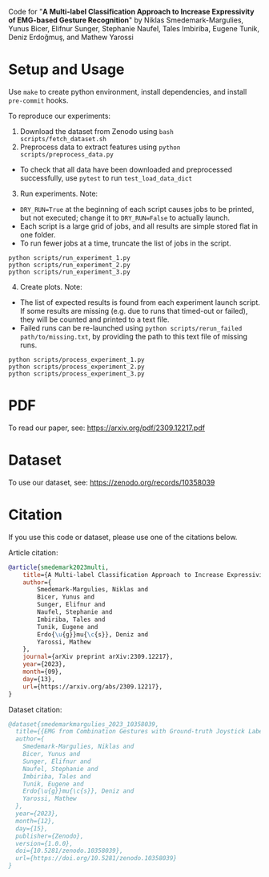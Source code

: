 Code for "**A Multi-label Classification Approach to Increase Expressivity of EMG-based Gesture Recognition**" by Niklas Smedemark-Margulies, Yunus Bicer, Elifnur Sunger, Stephanie Naufel, Tales Imbiriba, Eugene Tunik, Deniz Erdoğmuş, and Mathew Yarossi

# Setup and Usage

Use `make` to create python environment, install dependencies, and install `pre-commit` hooks.

To reproduce our experiments:
1. Download the dataset from Zenodo using `bash scripts/fetch_dataset.sh`
2. Preprocess data to extract features using `python scripts/preprocess_data.py`
- To check that all data have been downloaded and preprocessed successfully, use `pytest` to run `test_load_data_dict`

3. Run experiments. Note:
- `DRY_RUN=True` at the beginning of each script causes jobs to be printed, but not executed; change it to `DRY_RUN=False` to actually launch.
- Each script is a large grid of jobs, and all results are simple stored flat in one folder.
- To run fewer jobs at a time, truncate the list of jobs in the script.
```shell
python scripts/run_experiment_1.py
python scripts/run_experiment_2.py
python scripts/run_experiment_3.py
```
4. Create plots. Note:
- The list of expected results is found from each experiment launch script. If some results are missing (e.g. due to runs that timed-out or failed), they will be counted and printed to a text file.
- Failed runs can be re-launched using `python scripts/rerun_failed path/to/missing.txt`, by providing the path to this text file of missing runs.
```shell
python scripts/process_experiment_1.py
python scripts/process_experiment_2.py
python scripts/process_experiment_3.py
```

# PDF

To read our paper, see: https://arxiv.org/pdf/2309.12217.pdf

# Dataset

To use our dataset, see: https://zenodo.org/records/10358039

# Citation

If you use this code or dataset, please use one of the citations below.

Article citation:
```bibtex
@article{smedemark2023multi,
    title={A Multi-label Classification Approach to Increase Expressivity of EMG-based Gesture Recognition},
    author={
        Smedemark-Margulies, Niklas and 
        Bicer, Yunus and
        Sunger, Elifnur and
        Naufel, Stephanie and
        Imbiriba, Tales and
        Tunik, Eugene and
        Erdo{\u{g}}mu{\c{s}}, Deniz and
        Yarossi, Mathew
    },
    journal={arXiv preprint arXiv:2309.12217},
    year={2023},
    month={09},
    day={13},
    url={https://arxiv.org/abs/2309.12217},
}
```

Dataset citation:
```bibtex
@dataset{smedemarkmargulies_2023_10358039,
  title={{EMG from Combination Gestures with Ground-truth Joystick Labels}},
  author={
    Smedemark-Margulies, Niklas and 
    Bicer, Yunus and
    Sunger, Elifnur and
    Naufel, Stephanie and
    Imbiriba, Tales and
    Tunik, Eugene and
    Erdo{\u{g}}mu{\c{s}}, Deniz and
    Yarossi, Mathew
  },
  year={2023},
  month={12},
  day={15},
  publisher={Zenodo},
  version={1.0.0},
  doi={10.5281/zenodo.10358039},
  url={https://doi.org/10.5281/zenodo.10358039}
}
